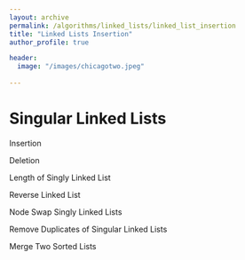 ```yaml
---
layout: archive
permalink: /algorithms/linked_lists/linked_list_insertion
title: "Linked Lists Insertion"
author_profile: true

header:
  image: "/images/chicagotwo.jpeg"
  
---
```


# Singular Linked Lists


Insertion 

Deletion

Length of Singly Linked List

Reverse Linked List

Node Swap Singly Linked Lists

Remove Duplicates of Singular Linked Lists

Merge Two Sorted Lists


